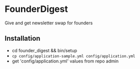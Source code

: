 # FounderDigest

Give and get newsletter swap for founders

## Installation

- cd founder_digest && bin/setup
- `cp config/application-sample.yml config/application.yml`
- get 'config/application.yml' values from repo admin
